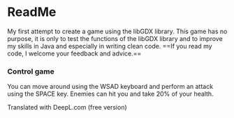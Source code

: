 # ReadMe
My first attempt to create a game using the libGDX library.
This game has no purpose, it is only to test the functions of the libGDX library and to improve my skills in Java and especially in writing clean code.
==If you read my code, I welcome your feedback and advice.==

### Control game
You can move around using the WSAD keyboard and perform an attack using the SPACE key. 
Enemies can hit you and take 20% of your health.

Translated with DeepL.com (free version)
